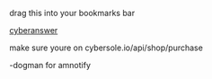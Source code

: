 drag this into your bookmarks bar

[cyberanswer](javascript:(function()%7Bvar%20answer%20%3D%20prompt(%22What's%20the%20CyberAIO%20answer%3F%22%2C%20%22%22)%3Bvar%20link%20%3D%20'https%3A%2F%2Fcybersole.io%2Fapi%2Fshop%2Fpurchase%3Fanswer%3D'%3Bvar%20full%20%3D%20link.concat(answer)%3Bvar%20xmlhttp%20%3D%20new%20XMLHttpRequest()%3Bxmlhttp.onreadystatechange%20%3D%20function()%20%7Bif%20(this.readyState%20%3D%3D%204%20%26%26%20this.status%20%3D%3D%20200)%20%7Bvar%20myObj%20%3D%20JSON.parse(this.responseText)%3Bif%20(myObj.url%20%3D%3D%20undefined)%20%7Balert(%22Wrong%20answer%22)%7D%20else%20%7Bwindow.location%20%3D%20myObj.url%3B%7D%7D%7D%3Bxmlhttp.open(%22GET%22%2C%20full%2C%20true)%3Bxmlhttp.send()%7D)())


make sure youre on cybersole.io/api/shop/purchase

-dogman for amnotify
